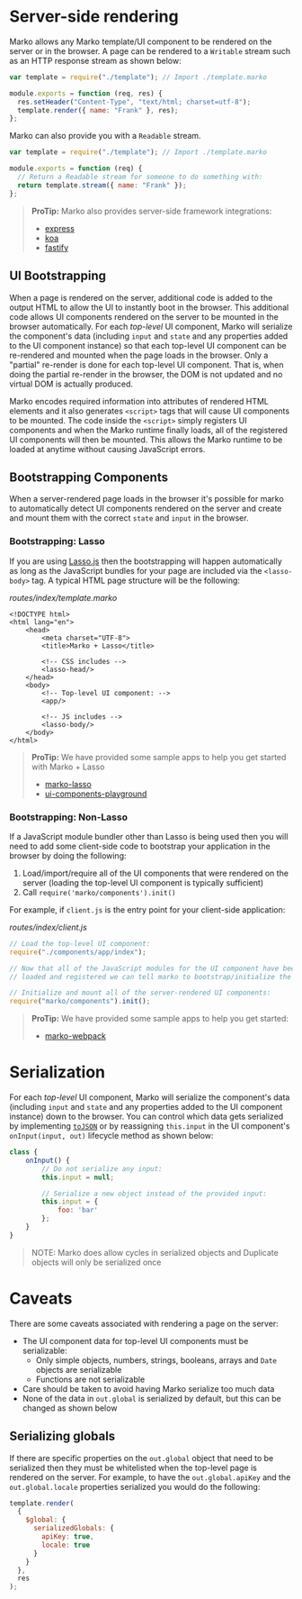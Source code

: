 # Server-side rendering

Marko allows any Marko template/UI component to be rendered on the server or in the browser. A page can be rendered to a `Writable` stream such as an HTTP response stream as shown below:

```js
var template = require("./template"); // Import ./template.marko

module.exports = function (req, res) {
  res.setHeader("Content-Type", "text/html; charset=utf-8");
  template.render({ name: "Frank" }, res);
};
```

Marko can also provide you with a `Readable` stream.

```js
var template = require("./template"); // Import ./template.marko

module.exports = function (req) {
  // Return a Readable stream for someone to do something with:
  return template.stream({ name: "Frank" });
};
```

> **ProTip:** Marko also provides server-side framework integrations:
>
> - [express](./express.md)
> - [koa](./koa.md)
> - [fastify](./fastify.md)

## UI Bootstrapping

When a page is rendered on the server, additional code is added to the output HTML to allow the UI to instantly boot in the browser. This additional code allows UI components rendered on the server to be mounted in the browser automatically. For each _top-level_ UI component, Marko will serialize the component's data (including `input` and `state` and any properties added to the UI component instance) so that each top-level UI component can be re-rendered and mounted when the page loads in the browser. Only a "partial" re-render is done for each top-level UI component. That is, when doing the partial re-render in the browser, the DOM is not updated and no virtual DOM is actually produced.

Marko encodes required information into attributes of rendered HTML elements and it also generates `<script>` tags that will cause UI components to be mounted. The code inside the `<script>` simply registers UI components and when the Marko runtime finally loads, all of the registered UI components will then be mounted. This allows the Marko runtime to be loaded at anytime without causing JavaScript errors.

## Bootstrapping Components

When a server-rendered page loads in the browser it's possible for marko to automatically detect UI components rendered on the server and create and mount them with the correct `state` and `input` in the browser.

### Bootstrapping: Lasso

If you are using [Lasso.js](https://github.com/lasso-js/lasso) then the bootstrapping will happen automatically as long as the JavaScript bundles for your page are included via the `<lasso-body>` tag. A typical HTML page structure will be the following:

_routes/index/template.marko_

```marko
<!DOCTYPE html>
<html lang="en">
    <head>
        <meta charset="UTF-8">
        <title>Marko + Lasso</title>

        <!-- CSS includes -->
        <lasso-head/>
    </head>
    <body>
        <!-- Top-level UI component: -->
        <app/>

        <!-- JS includes -->
        <lasso-body/>
    </body>
</html>
```

> **ProTip:** We have provided some sample apps to help you get started with Marko + Lasso
>
> - [marko-lasso](https://github.com/marko-js/examples/tree/master/examples/lasso-express)
> - [ui-components-playground](https://github.com/marko-js/examples/tree/master/examples/ui-components-playground)

### Bootstrapping: Non-Lasso

If a JavaScript module bundler other than Lasso is being used then you will need to add some client-side code to bootstrap your application in the browser by doing the following:

1.  Load/import/require all of the UI components that were rendered on the server (loading the top-level UI component is typically sufficient)
2.  Call `require('marko/components').init()`

For example, if `client.js` is the entry point for your client-side application:

_routes/index/client.js_

```js
// Load the top-level UI component:
require("./components/app/index");

// Now that all of the JavaScript modules for the UI component have been
// loaded and registered we can tell marko to bootstrap/initialize the app

// Initialize and mount all of the server-rendered UI components:
require("marko/components").init();
```

> **ProTip:** We have provided some sample apps to help you get started:
>
> - [marko-webpack](https://github.com/marko-js/examples/tree/master/examples/webpack-express)

# Serialization

For each _top-level_ UI component, Marko will serialize the component's data (including `input` and `state` and any properties added to the UI component instance) down to the browser. You can control which data gets serialized by implementing [`toJSON`](https://developer.mozilla.org/en-US/docs/Web/JavaScript/Reference/Global_Objects/JSON/stringify) or by reassigning `this.input` in the UI component's `onInput(input, out)` lifecycle method as shown below:

```javascript
class {
    onInput() {
        // Do not serialize any input:
        this.input = null;

        // Serialize a new object instead of the provided input:
        this.input = {
            foo: 'bar'
        };
    }
}
```

> NOTE: Marko does allow cycles in serialized objects and Duplicate objects will only be serialized once

# Caveats

There are some caveats associated with rendering a page on the server:

- The UI component data for top-level UI components must be serializable:
  - Only simple objects, numbers, strings, booleans, arrays and `Date` objects are serializable
  - Functions are not serializable
- Care should be taken to avoid having Marko serialize too much data
- None of the data in `out.global` is serialized by default, but this can be changed as shown below

## Serializing globals

If there are specific properties on the `out.global` object that need to be serialized then they must be whitelisted when the top-level page is rendered on the server. For example, to have the `out.global.apiKey` and the `out.global.locale` properties serialized you would do the following:

```js
template.render(
  {
    $global: {
      serializedGlobals: {
        apiKey: true,
        locale: true
      }
    }
  },
  res
);
```
